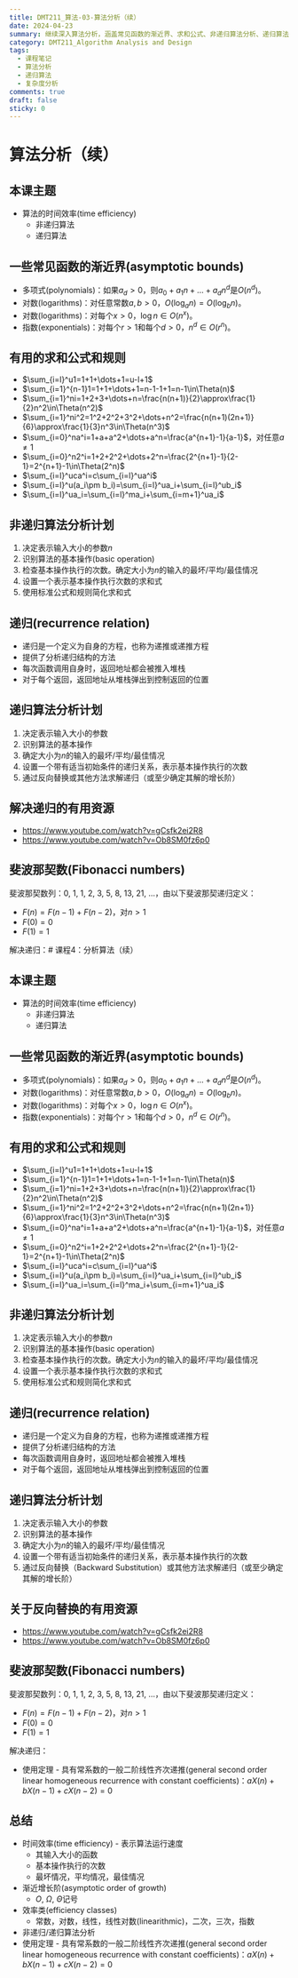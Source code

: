 ```yaml
---
title: DMT211_算法-03-算法分析（续）
date: 2024-04-23
summary: 继续深入算法分析，涵盖常见函数的渐近界、求和公式、非递归算法分析、递归算法分析、递归关系求解以及斐波那契数列的递归分析方法。
category: DMT211_Algorithm Analysis and Design
tags:
  - 课程笔记
  - 算法分析
  - 递归算法
  - 复杂度分析
comments: true
draft: false
sticky: 0
---
```

# 算法分析（续）

## 本课主题
- 算法的时间效率(time efficiency)
  - 非递归算法
  - 递归算法

## 一些常见函数的渐近界(asymptotic bounds)
- 多项式(polynomials)：如果$a_d>0$，则$a_0+a_1n+\dots+a_dn^d$是$O(n^d)$。
- 对数(logarithms)：对任意常数$a,b>0$，$O(\log_an)=O(\log_bn)$。
- 对数(logarithms)：对每个$x>0$，$\log n\in O(n^x)$。
- 指数(exponentials)：对每个$r>1$和每个$d>0$，$n^d\in O(r^n)$。

## 有用的求和公式和规则
- $\sum_{i=l}^u1=1+1+\dots+1=u-l+1$
- $\sum_{i=1}^{n-1}1=1+1+\dots+1=n-1-1+1=n-1\in\Theta(n)$
- $\sum_{i=1}^ni=1+2+3+\dots+n=\frac{n(n+1)}{2}\approx\frac{1}{2}n^2\in\Theta(n^2)$
- $\sum_{i=1}^ni^2=1^2+2^2+3^2+\dots+n^2=\frac{n(n+1)(2n+1)}{6}\approx\frac{1}{3}n^3\in\Theta(n^3)$
- $\sum_{i=0}^na^i=1+a+a^2+\dots+a^n=\frac{a^{n+1}-1}{a-1}$，对任意$a\neq1$
- $\sum_{i=0}^n2^i=1+2+2^2+\dots+2^n=\frac{2^{n+1}-1}{2-1}=2^{n+1}-1\in\Theta(2^n)$
- $\sum_{i=l}^uca^i=c\sum_{i=l}^ua^i$
- $\sum_{i=l}^u(a_i\pm b_i)=\sum_{i=l}^ua_i+\sum_{i=l}^ub_i$
- $\sum_{i=l}^ua_i=\sum_{i=l}^ma_i+\sum_{i=m+1}^ua_i$

## 非递归算法分析计划
1. 决定表示输入大小的参数$n$
2. 识别算法的基本操作(basic operation)
3. 检查基本操作执行的次数。确定大小为$n$的输入的最坏/平均/最佳情况
4. 设置一个表示基本操作执行次数的求和式
5. 使用标准公式和规则简化求和式

## 递归(recurrence relation)
- 递归是一个定义为自身的方程，也称为递推或递推方程
- 提供了分析递归结构的方法
- 每次函数调用自身时，返回地址都会被推入堆栈
- 对于每个返回，返回地址从堆栈弹出到控制返回的位置

## 递归算法分析计划
1. 决定表示输入大小的参数
2. 识别算法的基本操作
3. 确定大小为$n$的输入的最坏/平均/最佳情况  
4. 设置一个带有适当初始条件的递归关系，表示基本操作执行的次数
5. 通过反向替换或其他方法求解递归（或至少确定其解的增长阶）

## 解决递归的有用资源
- https://www.youtube.com/watch?v=gCsfk2ei2R8
- https://www.youtube.com/watch?v=Ob8SM0fz6p0

## 斐波那契数(Fibonacci numbers)
斐波那契数列：0, 1, 1, 2, 3, 5, 8, 13, 21, ...，由以下斐波那契递归定义：
- $F(n)=F(n-1)+F(n-2)$，对$n>1$
- $F(0)=0$
- $F(1)=1$

解决递归：# 课程4：分析算法（续）

## 本课主题
- 算法的时间效率(time efficiency)
  - 非递归算法
  - 递归算法

## 一些常见函数的渐近界(asymptotic bounds)
- 多项式(polynomials)：如果$a_d>0$，则$a_0+a_1n+\dots+a_dn^d$是$O(n^d)$。
- 对数(logarithms)：对任意常数$a,b>0$，$O(\log_an)=O(\log_bn)$。
- 对数(logarithms)：对每个$x>0$，$\log n\in O(n^x)$。
- 指数(exponentials)：对每个$r>1$和每个$d>0$，$n^d\in O(r^n)$。

## 有用的求和公式和规则
- $\sum_{i=l}^u1=1+1+\dots+1=u-l+1$
- $\sum_{i=1}^{n-1}1=1+1+\dots+1=n-1-1+1=n-1\in\Theta(n)$
- $\sum_{i=1}^ni=1+2+3+\dots+n=\frac{n(n+1)}{2}\approx\frac{1}{2}n^2\in\Theta(n^2)$
- $\sum_{i=1}^ni^2=1^2+2^2+3^2+\dots+n^2=\frac{n(n+1)(2n+1)}{6}\approx\frac{1}{3}n^3\in\Theta(n^3)$
- $\sum_{i=0}^na^i=1+a+a^2+\dots+a^n=\frac{a^{n+1}-1}{a-1}$，对任意$a\neq1$
- $\sum_{i=0}^n2^i=1+2+2^2+\dots+2^n=\frac{2^{n+1}-1}{2-1}=2^{n+1}-1\in\Theta(2^n)$
- $\sum_{i=l}^uca^i=c\sum_{i=l}^ua^i$
- $\sum_{i=l}^u(a_i\pm b_i)=\sum_{i=l}^ua_i+\sum_{i=l}^ub_i$
- $\sum_{i=l}^ua_i=\sum_{i=l}^ma_i+\sum_{i=m+1}^ua_i$

## 非递归算法分析计划
1. 决定表示输入大小的参数$n$
2. 识别算法的基本操作(basic operation)
3. 检查基本操作执行的次数。确定大小为$n$的输入的最坏/平均/最佳情况
4. 设置一个表示基本操作执行次数的求和式
5. 使用标准公式和规则简化求和式

## 递归(recurrence relation)
- 递归是一个定义为自身的方程，也称为递推或递推方程
- 提供了分析递归结构的方法
- 每次函数调用自身时，返回地址都会被推入堆栈
- 对于每个返回，返回地址从堆栈弹出到控制返回的位置

## 递归算法分析计划
1. 决定表示输入大小的参数
2. 识别算法的基本操作
3. 确定大小为$n$的输入的最坏/平均/最佳情况  
4. 设置一个带有适当初始条件的递归关系，表示基本操作执行的次数
5. 通过反向替换（Backward Substitution）或其他方法求解递归（或至少确定其解的增长阶）

## 关于反向替换的有用资源
- https://www.youtube.com/watch?v=gCsfk2ei2R8
- https://www.youtube.com/watch?v=Ob8SM0fz6p0

## 斐波那契数(Fibonacci numbers)
斐波那契数列：0, 1, 1, 2, 3, 5, 8, 13, 21, ...，由以下斐波那契递归定义：
- $F(n)=F(n-1)+F(n-2)$，对$n>1$
- $F(0)=0$
- $F(1)=1$

解决递归：
- 使用定理 - 具有常系数的一般二阶线性齐次递推(general second order linear homogeneous recurrence with constant coefficients)：$aX(n)+bX(n-1)+cX(n-2)=0$

## 总结
- 时间效率(time efficiency) - 表示算法运行速度
  - 其输入大小的函数
  - 基本操作执行的次数
  - 最坏情况，平均情况，最佳情况
- 渐近增长阶(asymptotic order of growth)
  - $O$, $\Omega$, $\Theta$记号
- 效率类(efficiency classes)
  - 常数，对数，线性，线性对数(linearithmic)，二次，三次，指数
- 非递归/递归算法分析
- 使用定理 - 具有常系数的一般二阶线性齐次递推(general second order linear homogeneous recurrence with constant coefficients)：$aX(n)+bX(n-1)+cX(n-2)=0$